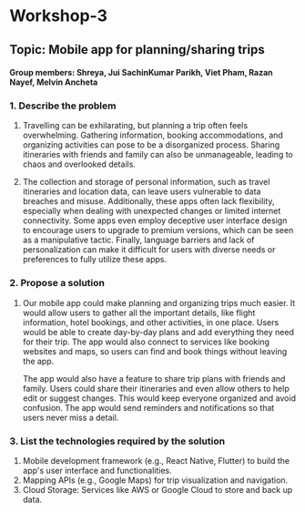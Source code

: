 # Workshop-3

## Topic: Mobile app for planning/sharing trips

#### Group members: Shreya, Jui SachinKumar Parikh, Viet Pham, Razan Nayef, Melvin Ancheta

### 1. Describe the problem
1. Travelling can be exhilarating, but planning a trip often feels overwhelming. Gathering information, booking accommodations, and organizing activities can pose to be a disorganized process. Sharing itineraries with friends and family can also be unmanageable, leading to chaos and overlooked details.

2. The collection and storage of personal information, such as travel itineraries and location data, can leave users vulnerable to data breaches and misuse. Additionally, these apps often lack flexibility, especially when dealing with unexpected changes or limited internet connectivity. Some apps even employ deceptive user interface design to encourage users to upgrade to premium versions, which can be seen as a manipulative tactic. Finally, language barriers and lack of personalization can make it difficult for users with diverse needs or preferences to fully utilize these apps.

### 2. Propose a solution
1. Our mobile app could make planning and organizing trips much easier. It would allow users to gather all the important details, like flight information, hotel bookings, and other activities, in one place. Users would be able to create day-by-day plans and add everything they need for their trip. The app would also connect to services like booking websites and maps, so users can find and book things without leaving the app.

   The app would also have a feature to share trip plans with friends and family. Users could share their itineraries and even allow others to help edit or suggest changes. This would keep everyone organized and 
   avoid confusion. The app would send reminders and notifications so that users never miss a detail.

### 3. List the technologies required by the solution
1. Mobile development framework (e.g., React Native, Flutter) to build the app's user interface and functionalities.
2. Mapping APIs (e.g., Google Maps) for trip visualization and navigation.
3. Cloud Storage: Services like AWS or Google Cloud to store and back up data.
